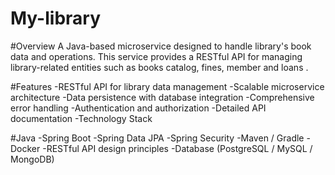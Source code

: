 # My-library

#Overview
A Java-based microservice designed to handle library's book data and operations. This service provides a RESTful API for managing library-related entities such as books catalog, fines, member and loans .

#Features
-RESTful API for library data management
-Scalable microservice architecture
-Data persistence with database integration
-Comprehensive error handling
-Authentication and authorization
-Detailed API documentation
-Technology Stack

#Java
-Spring Boot
-Spring Data JPA
-Spring Security
-Maven / Gradle
-Docker
-RESTful API design principles
-Database (PostgreSQL / MySQL / MongoDB)
